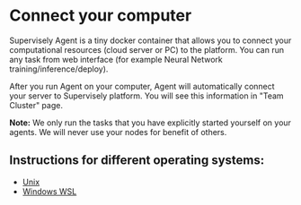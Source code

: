 # Connect your computer

Supervisely Agent is a tiny docker container that allows you to connect your computational resources (cloud server or PC) to the platform. You can run any task from web interface (for example Neural Network training/inference/deploy).

After you run Agent on your computer, Agent will automatically connect your server to Supervisely platform. You will see this information in "Team Cluster" page.

**Note:** We only run the tasks that you have explicitly started yourself on your agents. We will never use your nodes for benefit of others.

## Instructions for different operating systems:

* [Unix](unix.md)
* [Windows WSL](gpu-agent-wsl-installation.md)
